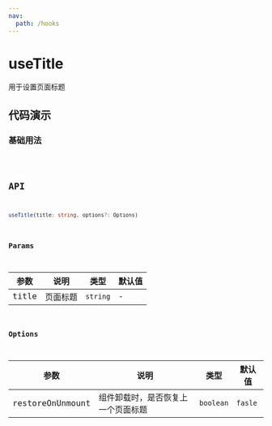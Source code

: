 ```yaml
---
nav:
  path: /hooks
---
```


# useTitle

用于设置页面标题

## 代码演示

### 基础用法

<code hideActions='["CSB"]' src='./demo/demo.tsx' />

## API

```typescript
useTitle(title: string, options?: Options)
```

### Params

| 参数    | 说明      | 类型        | 默认值     |
| -------| ----------| -----------| ----------|
| title   | 页面标题  | `string`   | -         |

### Options

| 参数      | 说明        | 类型          | 默认值        |
| ---------| ------------| -------------| -------------|
| restoreOnUnmount | 组件卸载时，是否恢复上一个页面标题 | `boolean` | `fasle` |
